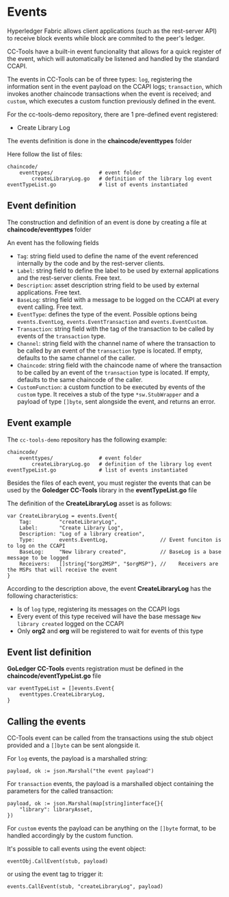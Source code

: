 # Events

Hyperledger Fabric allows client applications (such as the rest-server API) to receive block events while block are commited to the peer's ledger.

CC-Tools have a built-in event funcionality that allows for a quick register of the event, which will automatically be listened and handled by the standard CCAPI.

The events in CC-Tools can be of three types: `log`, registering the information sent in the event payload on the CCAPI logs; `transaction`, which invokes another chaincode transactions when the event is received; and `custom`, which executes a custom function previously defined in the event.

For the cc-tools-demo repository, there are 1 pre-defined event registered:

- Create Library Log

The events definition is done in the **chaincode/eventtypes** folder

Here follow the list of files:

    chaincode/
        eventtypes/     		  # event folder
            createLibraryLog.go   # definition of the library log event
    eventTypeList.go   			  # list of events instantiated

## Event definition

The construction and definition of an event is done by creating a file at **chaincode/eventtypes** folder

An event has the following fields

- `Tag`: string field used to define the name of the event referenced internally by the code and by the rest-server clients.
- `Label`: string field to define the label to be used by external applications and the rest-server clients. Free text.
- `Description`: asset description string field to be used by external applications. Free text.
- `BaseLog`: string field with a message to be logged on the CCAPI at every event calling. Free text. 
- `EventType`: defines the type of the event. Possible options being `events.EventLog`, `events.EventTransaction` and `events.EventCustom`.
- `Transaction`: string field with the tag of the transaction to be called by events of the `transaction` type.
- `Channel`: string field with the channel name of where the transaction to be called by an event of the `transaction` type is located. If empty, defaults to the same channel of the caller.
- `Chaincode`: string field with the chaincode name of where the transaction to be called by an event of the `transaction` type is located. If empty, defaults to the same chaincode of the caller.
- `CustomFunction`: a custom function to be executed by events of the `custom` type. It receives a stub of the type `*sw.StubWrapper` and a payload of type `[]byte`, sent alongside the event, and returns an error.


## Event example

The `cc-tools-demo` repository has the following example:

    chaincode/
        eventtypes/     		  # event folder
            createLibraryLog.go   # definition of the library log event
    eventTypeList.go    		  # list of events instantiated

Besides the files of each event, you must register the events that can be used by the **Goledger CC-Tools** library in the **eventTypeList.go** file

The definition of the **CreateLibraryLog** asset is as follows:

```golang
var CreateLibraryLog = events.Event{
	Tag:         "createLibraryLog",
	Label:       "Create Library Log",
	Description: "Log of a library creation",
	Type:        events.EventLog,                 // Event funciton is to log on the CCAPI
	BaseLog:     "New library created",           // BaseLog is a base message to be logged
	Receivers:   []string{"$org2MSP", "$orgMSP"}, // 	Receivers are the MSPs that will receive the event
}
```

According to the description above, the event **CreateLibraryLog** has the following characteristics:

- Is of `log` type, registering its messages on the CCAPI logs
- Every event of this type received will have the base message `New library created` logged on the CCAPI 
- Only **org2** and **org** will be registered to wait for events of this type

## Event list definition

**GoLedger CC-Tools** events registration must be defined in the **chaincode/eventTypeList.go** file

```golang
var eventTypeList = []events.Event{
	eventtypes.CreateLibraryLog,
}
```

## Calling the events

CC-Tools event can be called from the transactions using the stub object provided and a `[]byte` can be sent alongside it.

For `log` events, the payload is a marshalled string:

```golang
payload, ok := json.Marshal("the event payload")
```

For `transaction` events, the payload is a marshalled object containing the parameters for the called transaction:

```golang
payload, ok := json.Marshal(map[string]interface{}{
	"library": libraryAsset,
})
```

For `custom` events the payload can be anything on the `[]byte` format, to be handled accordingly by the custom function.

It's possible to call events using the event object:

```golang
eventObj.CallEvent(stub, payload)
```

or using the event tag to trigger it:

```golang
events.CallEvent(stub, "createLibraryLog", payload)
```
